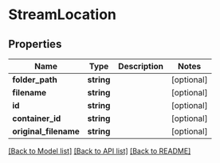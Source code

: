 # StreamLocation

## Properties
Name | Type | Description | Notes
------------ | ------------- | ------------- | -------------
**folder_path** | **string** |  | [optional] 
**filename** | **string** |  | [optional] 
**id** | **string** |  | [optional] 
**container_id** | **string** |  | [optional] 
**original_filename** | **string** |  | [optional] 

[[Back to Model list]](../README.md#documentation-for-models) [[Back to API list]](../README.md#documentation-for-api-endpoints) [[Back to README]](../README.md)


